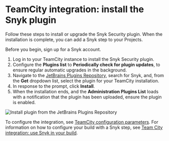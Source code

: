 # TeamCity integration: install the Snyk plugin

Follow these steps to install or upgrade the Snyk Security plugin. When the installation is complete, you can add a Snyk step to your Projects.

Before you begin, sign up for a Snyk account.

1. Log in to your TeamCity instance to install the Snyk Security plugin.
2. Configure the **Plugins list** to **Periodically check for plugin updates**, to ensure regular automatic upgrades in the background.
3. Navigate to the [JetBrains Plugins Repository](https://plugins.jetbrains.com/plugin/12227-snyk-security), search for Snyk, and, from the **Get** dropdown list, select the plugin for your TeamCity installation.
4. In response to the prompt, click **Install**.
5. When the installation ends, and the **Administration Plugins List** loads with a notification that the plugin has been uploaded, ensure the plugin is enabled.

![Install plugin from the JetBrains Plugins Repository](../../../.gitbook/assets/uuid-fe65f4bc-9578-016c-00dd-6ddb97d2ead7-en.png)

To configure the integration, see [TeamCity configuration parameters](teamcity-configuration-parameters.md). For information on how to configure your build with a Snyk step, see [Team City integration: use Snyk in your build](teamcity-integration-use-snyk-in-your-build.md).
